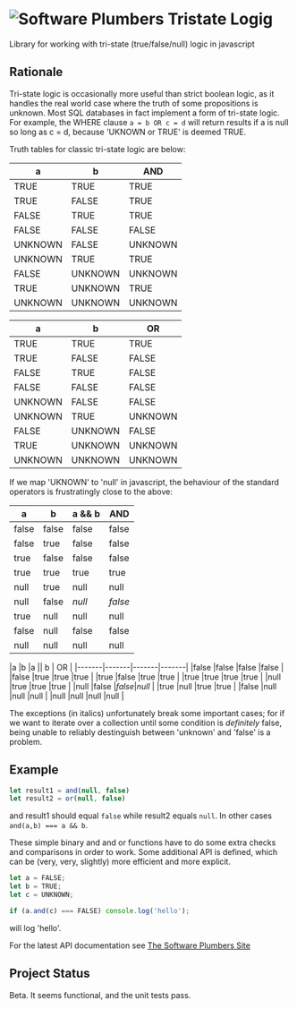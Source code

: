 # ![Software Plumbers](http://docs.softwareplumbers.com/common/img/SquareIdent-160.png) Tristate Logig

Library for working with tri-state (true/false/null) logic in javascript

## Rationale

Tri-state logic is occasionally more useful than strict boolean logic, as it handles the real world
case where the truth of some propositions is unknown. Most SQL databases in fact implement a form of 
tri-state logic. For example, the WHERE clause `a = b OR c = d` will return results if a is null so
long as c = d, because 'UKNOWN or TRUE' is deemed TRUE.

Truth tables for classic tri-state logic are below:

|a		|b		| AND   |
|-------|-------|-------|
|TRUE	|TRUE	|TRUE	|
|TRUE	|FALSE	|TRUE	|
|FALSE	|TRUE	|TRUE	|
|FALSE	|FALSE	|FALSE	|
|UNKNOWN|FALSE	|UNKNOWN|
|UNKNOWN|TRUE	|TRUE	|
|FALSE	|UNKNOWN|UNKNOWN|
|TRUE	|UNKNOWN|TRUE	|
|UNKNOWN|UNKNOWN|UNKNOWN|

|a		|b		| OR	|
|-------|-------|-------|
|TRUE	|TRUE	|TRUE	|
|TRUE	|FALSE	|FALSE	|
|FALSE	|TRUE	|FALSE	|
|FALSE	|FALSE	|FALSE	|
|UNKNOWN|FALSE	|FALSE	|
|UNKNOWN|TRUE	|UNKNOWN|
|FALSE	|UNKNOWN|FALSE	|
|TRUE	|UNKNOWN|UNKNOWN|
|UNKNOWN|UNKNOWN|UNKNOWN|

If we map 'UKNOWN' to 'null' in javascript, the behaviour of the standard operators is frustratingly close to the above:

|a		|b		|a && b	| AND 	|
|-------|-------|-------|-------|
|false	|false	|false	|false	|
|false	|true	|false	|false	|
|true	|false	|false	|false	|
|true	|true	|true	|true	|
|null	|true	|null	|null	|
|null	|false	|_null_	|_false_|
|true	|null	|null	|null	|
|false	|null	|false	|false	|
|null	|null	|null	|null	|

|a		|b		|a || b	| OR    |
|-------|-------|-------|-------|
|false	|false	|false	|false	|
|false	|true	|true	|true	|
|true	|false	|true	|true	|
|true	|true	|true	|true	|
|null	|true	|true	|true	|
|null	|false	|_false_|_null_ |
|true	|null	|true	|true	|
|false	|null	|null	|null	|
|null	|null	|null	|null	|

The exceptions (in italics) unfortunately break some important cases; for if we want to iterate over a collection
until some condition is _definitely_ false, being unable to reliably destinguish between 'unknown' and 'false' 
is a problem.

## Example

```javascript
let result1 = and(null, false)
let result2 = or(null, false)
```

and result1 should equal `false` while result2 equals `null`. In other cases `and(a,b) === a && b`.

These simple binary and and or functions have to do some extra checks and comparisons in order to work. Some additional API is defined, which can be (very, very, slightly) more efficient and more explicit.

```javascript
let a = FALSE;
let b = TRUE;
let c = UNKNOWN;

if (a.and(c) === FALSE) console.log('hello'); 
```

will log 'hello'.

For the latest API documentation see [The Software Plumbers Site](http://docs.softwareplumbers.com/tristate/master)

## Project Status

Beta. It seems functional, and the unit tests pass.   












